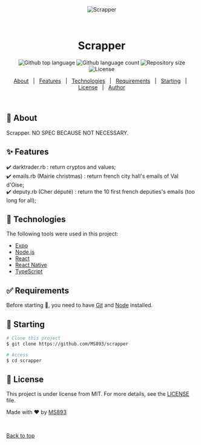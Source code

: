 <div align="center" id="top"> 
  <img src="./.github/app.gif" alt="Scrapper" />

  &#xa0;

  <!-- <a href="https://scrapper.netlify.app">Demo</a> -->
</div>

<h1 align="center">Scrapper</h1>

<p align="center">
  <img alt="Github top language" src="https://img.shields.io/github/languages/top/MS893/scrapper?color=56BEB8">

  <img alt="Github language count" src="https://img.shields.io/github/languages/count/MS893/scrapper?color=56BEB8">

  <img alt="Repository size" src="https://img.shields.io/github/repo-size/MS893/scrapper?color=56BEB8">

  <img alt="License" src="https://img.shields.io/github/license/MS893/scrapper?color=56BEB8">

  <!-- <img alt="Github issues" src="https://img.shields.io/github/issues/MS893/scrapper?color=56BEB8" /> -->

  <!-- <img alt="Github forks" src="https://img.shields.io/github/forks/MS893/scrapper?color=56BEB8" /> -->

  <!-- <img alt="Github stars" src="https://img.shields.io/github/stars/MS893/scrapper?color=56BEB8" /> -->
</p>

<!-- Status -->

<!-- <h4 align="center"> 
	🚧  Scrapper 🚀 Under construction...  🚧
</h4> 

<hr> -->

<p align="center">
  <a href="#dart-about">About</a> &#xa0; | &#xa0; 
  <a href="#sparkles-features">Features</a> &#xa0; | &#xa0;
  <a href="#rocket-technologies">Technologies</a> &#xa0; | &#xa0;
  <a href="#white_check_mark-requirements">Requirements</a> &#xa0; | &#xa0;
  <a href="#checkered_flag-starting">Starting</a> &#xa0; | &#xa0;
  <a href="#memo-license">License</a> &#xa0; | &#xa0;
  <a href="https://github.com/MS893" target="_blank">Author</a>
</p>

<br>

## :dart: About ##

Scrapper. NO SPEC BECAUSE NOT NECESSARY.

## :sparkles: Features ##

:heavy_check_mark: darktrader.rb : return cryptos and values;\
:heavy_check_mark: emails.rb (Mairie christmas) : return french city hall's emails of Val d'Oise;\
:heavy_check_mark: deputy.rb (Cher député) : return the 10 first french deputies's emails (too long for all);

## :rocket: Technologies ##

The following tools were used in this project:

- [Expo](https://expo.io/)
- [Node.js](https://nodejs.org/en/)
- [React](https://pt-br.reactjs.org/)
- [React Native](https://reactnative.dev/)
- [TypeScript](https://www.typescriptlang.org/)

## :white_check_mark: Requirements ##

Before starting :checkered_flag:, you need to have [Git](https://git-scm.com) and [Node](https://nodejs.org/en/) installed.

## :checkered_flag: Starting ##

```bash
# Clone this project
$ git clone https://github.com/MS893/scrapper

# Access
$ cd scrapper

```

## :memo: License ##

This project is under license from MIT. For more details, see the [LICENSE](LICENSE.md) file.


Made with :heart: by <a href="https://github.com/MS893" target="_blank">MS893</a>

&#xa0;

<a href="#top">Back to top</a>
